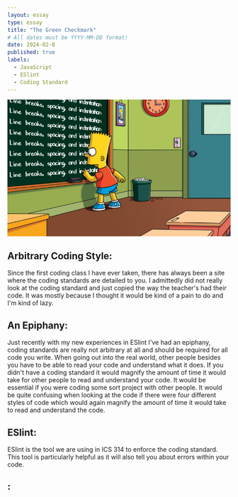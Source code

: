 ```yaml
---
layout: essay
type: essay
title: "The Green Checkmark"
# All dates must be YYYY-MM-DD format!
date: 2024-02-8
published: true
labels:
  - JavaScript
  - ESlint
  - Coding Standard
---
```


<img width="" src="/img/414735211af7e003a0b936b32960e744.png">

## Arbitrary Coding Style:
Since the first coding class I have ever taken, there has always been a site where the coding standards are detailed to you. I admittedly did not really look at the coding standard and just copied the way the teacher's had their code. It was mostly because I thought it would be kind of a pain to do and I'm kind of lazy. 

## An Epiphany:
Just recently with my new experiences in ESlint I've had an epiphany, coding standards are really not arbitrary at all and should be required for all code you write. When going out into the real world, other people besides you have to be able to read your code and understand what it does. If you didn't have a coding standard it would magnify the amount of time it would take for other people to read and understand your code. It would be essential if you were coding some sort project with other people. It would be quite confusing when looking at the code if there were four different styles of code which would again magnify the amount of time it would take to read and understand the code. 


## ESlint:
ESlint is the tool we are using in ICS 314 to enforce the coding standard. This tool is particularly helpful as it will also tell you about errors within your code. 


## :

